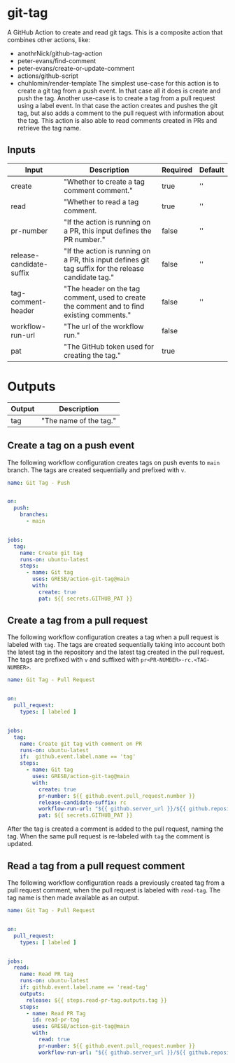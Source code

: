 # git-tag

A GitHub Action to create and read git tags.
This is a composite action that combines other actions, like:
- anothrNick/github-tag-action
- peter-evans/find-comment
- peter-evans/create-or-update-comment
- actions/github-script
- chuhlomin/render-template
The simplest use-case for this action is to create a git tag from a push event.
In that case all it does is create and push the tag.
Another use-case is to create a tag from a pull request using a label event.
In that case the action creates and pushes the git tag, but also adds a comment to the pull request with information about the tag.
This action is also able to read comments created in PRs and retrieve the tag name.

## Inputs

| Input                    | Description                                                                                          | Required | Default |
|--------------------------|------------------------------------------------------------------------------------------------------|----------|---------|
| create                   | "Whether to create a tag comment comment."                                                           | true     | ''      |
| read                     | "Whether to read a tag comment.                                                                      | true     | ''      |
| pr-number                | "If the action is running on a PR, this input defines the PR number."                                | false    | ''      |
| release-candidate-suffix | "If the action is running on a PR, this input defines git tag suffix for the release candidate tag." | false    | ''      |
| tag-comment-header       | "The header on the tag comment, used to create the comment and to find existing comments."           | false    | ''      |
| workflow-run-url         | "The url of the workflow run."                                                                       | false    |         |
| pat                      | "The GitHub token used for creating the tag."                                                        | true     |         |


# Outputs

| Output | Description            | 
|--------|------------------------|
| tag    | "The name of the tag." |

## Create a tag on a push event

The following workflow configuration creates tags on push events to `main` branch. 
The tags are created sequentially and prefixed with `v`.
```yaml
name: Git Tag - Push


on:
  push:
    branches:
      - main


jobs:
  tag:
    name: Create git tag
    runs-on: ubuntu-latest
    steps:
      - name: Git tag
        uses: GRESB/action-git-tag@main
        with:
          create: true
          pat: ${{ secrets.GITHUB_PAT }}
```

##  Create a tag from a pull request

The following workflow configuration creates a tag when a pull request is labeled with `tag`.
The tags are created sequentially taking into account both the latest tag in the repository and the latest tag created in the pull request.
The tags are prefixed with `v` and suffixed with `pr<PR-NUMBER>-rc.<TAG-NUMBER>`.
```yaml
name: Git Tag - Pull Request


on:
  pull_request:
    types: [ labeled ]


jobs:
  tag:
    name: Create git tag with comment on PR
    runs-on: ubuntu-latest
    if:  github.event.label.name == 'tag'
    steps:
      - name: Git tag
        uses: GRESB/action-git-tag@main
        with:
          create: true
          pr-number: ${{ github.event.pull_request.number }}
          release-candidate-suffix: rc
          workflow-run-url: "${{ github.server_url }}/${{ github.repository }}/actions/runs/${{ github.run_id }}"
          pat: ${{ secrets.GITHUB_PAT }}
```
After the tag is created a comment is added to the pull request, naming the tag.
When the same pull request is re-labeled with `tag` the comment is updated.

## Read a tag from a pull request comment

The following workflow configuration reads a previously created tag from a pull request comment, when the pull request is labeled with `read-tag`.
The tag name is then made available as an output.
```yaml
name: Git Tag - Pull Request


on:
  pull_request:
    types: [ labeled ]


jobs:
  read:
    name: Read PR tag
    runs-on: ubuntu-latest
    if: github.event.label.name == 'read-tag'
    outputs:
      release: ${{ steps.read-pr-tag.outputs.tag }}
    steps:
      - name: Read PR Tag
        id: read-pr-tag
        uses: GRESB/action-git-tag@main
        with:
          read: true
          pr-number: ${{ github.event.pull_request.number }}
          workflow-run-url: "${{ github.server_url }}/${{ github.repository }}/actions/runs/${{ github.run_id }}"
```
